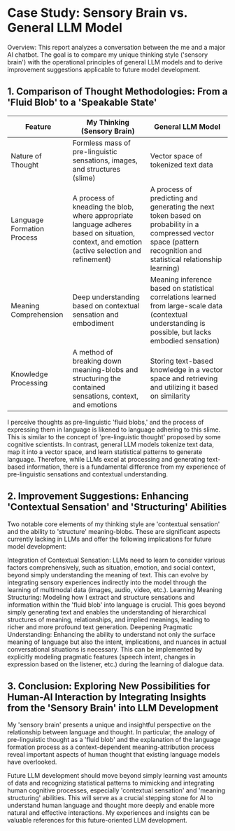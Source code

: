 # Case Study: Sensory Brain vs. General LLM Model
Overview: This report analyzes a conversation between the me and a major AI chatbot. The goal is to compare my unique thinking style ('sensory brain') with the operational principles of general LLM models and to derive improvement suggestions applicable to future model development.

## 1. Comparison of Thought Methodologies: From a 'Fluid Blob' to a 'Speakable State'
   
Feature	| My Thinking (Sensory Brain)	| General LLM Model
|------|------|------|
Nature of Thought	| Formless mass of pre-linguistic sensations, images, and structures (slime)	| Vector space of tokenized text data
Language Formation Process	| A process of kneading the blob, where appropriate language adheres based on situation, context, and emotion (active selection and refinement)	| A process of predicting and generating the next token based on probability in a compressed vector space (pattern recognition and statistical relationship learning)
Meaning Comprehension	| Deep understanding based on contextual sensation and embodiment	| Meaning inference based on statistical correlations learned from large-scale data (contextual understanding is possible, but lacks embodied sensation)
Knowledge Processing	| A method of breaking down meaning-blobs and structuring the contained sensations, context, and emotions	| Storing text-based knowledge in a vector space and retrieving and utilizing it based on similarity

I perceive thoughts as pre-linguistic 'fluid blobs,' and the process of expressing them in language is likened to language adhering to this slime. This is similar to the concept of 'pre-linguistic thought' proposed by some cognitive scientists. In contrast, general LLM models tokenize text data, map it into a vector space, and learn statistical patterns to generate language. Therefore, while LLMs excel at processing and generating text-based information, there is a fundamental difference from my experience of pre-linguistic sensations and contextual understanding.

## 2. Improvement Suggestions: Enhancing 'Contextual Sensation' and 'Structuring' Abilities
Two notable core elements of my thinking style are 'contextual sensation' and the ability to 'structure' meaning-blobs. These are significant aspects currently lacking in LLMs and offer the following implications for future model development:

Integration of Contextual Sensation: LLMs need to learn to consider various factors comprehensively, such as situation, emotion, and social context, beyond simply understanding the meaning of text. This can evolve by integrating sensory experiences indirectly into the model through the learning of multimodal data (images, audio, video, etc.).
Learning Meaning Structuring: Modeling how I extract and structure sensations and information within the 'fluid blob' into language is crucial. This goes beyond simply generating text and enables the understanding of hierarchical structures of meaning, relationships, and implied meanings, leading to richer and more profound text generation.
Deepening Pragmatic Understanding: Enhancing the ability to understand not only the surface meaning of language but also the intent, implications, and nuances in actual conversational situations is necessary. This can be implemented by explicitly modeling pragmatic features (speech intent, changes in expression based on the listener, etc.) during the learning of dialogue data.

## 3. Conclusion: Exploring New Possibilities for Human-AI Interaction by Integrating Insights from the 'Sensory Brain' into LLM Development
My 'sensory brain' presents a unique and insightful perspective on the relationship between language and thought. In particular, the analogy of pre-linguistic thought as a 'fluid blob' and the explanation of the language formation process as a context-dependent meaning-attribution process reveal important aspects of human thought that existing language models have overlooked.

Future LLM development should move beyond simply learning vast amounts of data and recognizing statistical patterns to mimicking and integrating human cognitive processes, especially 'contextual sensation' and 'meaning structuring' abilities. This will serve as a crucial stepping stone for AI to understand human language and thought more deeply and enable more natural and effective interactions. My experiences and insights can be valuable references for this future-oriented LLM development.
